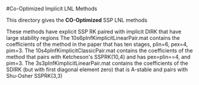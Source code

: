 #Co-Optimized Implicit LNL Methods

This directory gives the **CO-Optimized** SSP LNL methods

These methods have explicit SSP RK paired with implicit DIRK that have large
stability regions The 10s6pInfKimplicitLinearPair.mat contains the coefficients
of the method in the paper that has ten stages, plin=6, pex=4, pim=3. The
10s4pInfKimplicitClassicPair.mat contains the coefficients of the method that
pairs with Ketcheson's SSPRK(10,4) and has pex=plin==4, and pim=3. The
3s3pInfKimplicitLinearPair.mat contains the coefficients of the SDIRK (but with
first diagonal element zero) that is A-stable and pairs with Shu-Osher
SSPRK(3,3)
